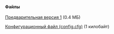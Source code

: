 #### Файлы
[Предварительная версия 1](/files/quake2ds_100208_r1.zip) (0.4 МБ)

[Конфигурационный файл (config.cfg)](/files/DC2_config.zip) (1 килобайт)